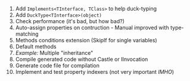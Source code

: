 ﻿1. Add ```Implements<TInterface, TClass>``` to help duck-typing
1. Add ```DuckType<TInterface>(object)```
1. Check performance (it's bad, but how bad?)
1. Auto-assign properties on contruction - Manual improved with type-matching
1. Methods conditions extension (SkipIf for single variables)
1. Default methods
1. *Example:* Multiple "inheritance"
1. Compile generated code without Castle or IInvocation
1. Generate code file for compilation
1. Implement and test property indexers (not very important _IMHO_)